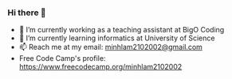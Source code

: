 ### Hi there 👋

<!--
**minhlam2102002/minhlam2102002** is a ✨ _special_ ✨ repository because its `README.md` (this file) appears on your GitHub profile.

Here are some ideas to get you started:

- 🔭 I’m currently working on ...
- 🌱 I’m currently learning ...
- 👯 I’m looking to collaborate on ...
- 🤔 I’m looking for help with ...
- 💬 Ask me about ...
- 📫 How to reach me: ...
- 😄 Pronouns: ...
- ⚡ Fun fact: ...
-->
- 🔭 I’m currently working as a teaching assistant at BigO Coding
- 🌱 I’m currently learning informatics at University of Science
- 📫 Reach me at my email: minhlam2102002@gmail.com
- Free Code Camp's profile: https://www.freecodecamp.org/minhlam2102002
